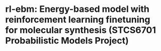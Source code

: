 # rl-ebm: Energy-based model with reinforcement learning finetuning for molecular synthesis (STCS6701 Probabilistic Models Project)
